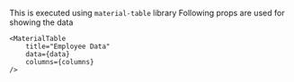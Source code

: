 This is executed using `material-table` library
Following props are used for showing the data
```
<MaterialTable
    title="Employee Data"
    data={data}
    columns={columns}
/>
```